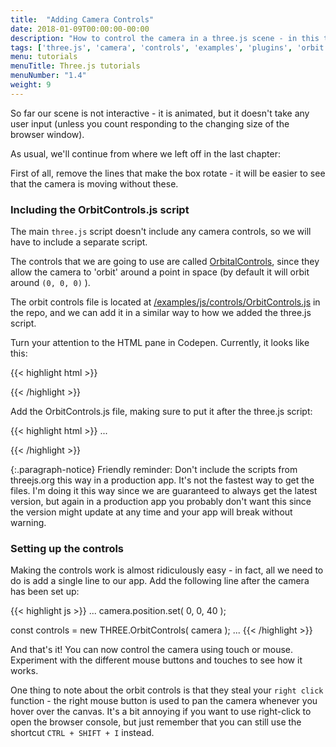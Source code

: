 ```yaml
---
title:  "Adding Camera Controls"
date: 2018-01-09T00:00:00-00:00
description: "How to control the camera in a three.js scene - in this tutorial we'll use a ready made plugin called OrbitControls to rotate our camera around the scene"
tags: ['three.js', 'camera', 'controls', 'examples', 'plugins', 'orbit controls']
menu: tutorials
menuTitle: Three.js tutorials
menuNumber: "1.4"
weight: 9
---
```


So far our scene is not interactive - it is animated, but it doesn't take any user input (unless you count responding to the changing size of the browser window).

As usual, we'll continue from where we left off in the last chapter:

<p data-height="400" data-theme-id="0" data-slug-hash="YYGEJV" data-default-tab="result" class='codepen'></p>
<script async="async" src="//codepen.io/assets/embed/ei.js"></script>

First of all, remove the lines that make the box rotate - it will be easier to see that the camera is moving without these.

### Including the OrbitControls.js script

The main `three.js` script doesn't include any camera controls, so we will have to include a separate script.

The controls that we are going to use are called [OrbitalControls](https://threejs.org/docs/#examples/controls/OrbitControls), since they allow the camera to 'orbit' around a point in space (by default it will orbit around `(0, 0, 0)` ).

The orbit controls file is located at [/examples/js/controls/OrbitControls.js](https://github.com/mrdoob/three.js/blob/dev/examples/js/controls/OrbitControls.js) in the repo, and we can add it in a similar way to how we added the three.js script.

Turn your attention to the HTML pane in Codepen. Currently, it looks like this:

{{< highlight html >}}
<!--

Include the main three.js script.

This means that the global variable THREE will be available for use to use
-->

<script src="https://threejs.org/build/three.js"></script>
{{< /highlight >}}

Add the OrbitControls.js file, making sure to put it after the three.js script:

{{< highlight html >}}
...
<script src="https://threejs.org/build/three.js"></script>

<!--

Include the OrbitControls script.

Note that this must be included AFTER the three.js script as it
needs to use the global THREE variable
-->

<script src="https://threejs.org/examples/js/controls/OrbitControls.js"></script>
{{< /highlight >}}

{:.paragraph-notice}
Friendly reminder: Don't include the scripts from threejs.org this way in a production app. It's not the fastest way to get the files. I'm doing it this way since we are guaranteed to always get the latest version, but again in a production app you probably don't want this since the version might update at any time and your app will break without warning.

### Setting up the controls

Making the controls work is almost ridiculously easy - in fact, all we need to do is add a single line to our app. Add the following line after the camera has been set up:

{{< highlight js >}}
...
  camera.position.set( 0, 0, 40 );

  const controls = new THREE.OrbitControls( camera );
...
{{< /highlight >}}

And that's it! You can now control the camera using touch or mouse. Experiment with the different mouse buttons and touches to see how it works.

One thing to note about the orbit controls is that they steal your `right click` function - the right mouse button is used to pan the camera whenever you hover over the canvas. It's a bit annoying if you want to use right-click to open the browser console, but just remember that you can still use the shortcut `CTRL + SHIFT + I` instead.

<p data-height="400" data-theme-id="0" data-slug-hash="eydKyM" data-default-tab="result" class='codepen'></p>
<script async="async" src="//codepen.io/assets/embed/ei.js"></script>